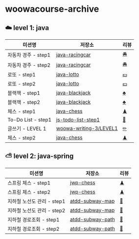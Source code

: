 # woowacourse-archive

## ☁️ level 1: java

|미션명|저장소|리뷰|
|------|---|---|
|자동차 경주 - step1|[java-racingcar](https://github.com/xrabcde/java-racingcar/tree/xrabcde)|[🚘](https://github.com/woowacourse/java-racingcar/pull/149)|
|자동차 경주 - step2|[java-racingcar](https://github.com/xrabcde/java-racingcar/tree/step2)|[🚘](https://github.com/woowacourse/java-racingcar/pull/221)|
|로또 - step1|[java-lotto](https://github.com/xrabcde/java-lotto/tree/step1)|[💵](https://github.com/woowacourse/java-lotto/pull/260)|
|로또 - step2|[java-lotto](https://github.com/xrabcde/java-lotto/tree/step2)|[💵](https://github.com/woowacourse/java-lotto/pull/308)|
|블랙잭 - step1|[java-blackjack](https://github.com/xrabcde/java-blackjack/tree/step1)|[♣](https://github.com/woowacourse/java-blackjack/pull/121)|
|블랙잭 - step2|[java-blackjack](https://github.com/xrabcde/java-blackjack/tree/step2)|[♣](https://github.com/woowacourse/java-blackjack/pull/202)|
|체스 - step1|[java-chess](https://github.com/xrabcde/java-chess/tree/step1)|[♟](https://github.com/woowacourse/java-chess/pull/208)|
|To-Do List - step1|[js-todo-list-step1](https://github.com/xrabcde/js-todo-list-step1/tree/xrabcde)|[📝](https://github.com/woowacourse/js-todo-list-step1/pull/32)|
|글쓰기 - LEVEL 1|[woowa-writing-3/LEVEL1](https://github.com/xrabcde/woowa-writing-3/blob/xrabcde/level1.md)|[✏](https://github.com/woowacourse/woowa-writing-3/pull/72)|
|체스 - step2|[java-chess](https://github.com/xrabcde/java-chess/tree/step2)|[♟](https://github.com/woowacourse/java-chess/pull/251)|

## ⛅️ level 2: java-spring
|미션명|저장소|리뷰|
|------|---|---|
|스프링 체스 - step1|[jwp-chess](https://github.com/xrabcde/jwp-chess/tree/step1)|[♟](https://github.com/woowacourse/jwp-chess/pull/222)|
|스프링 체스 - step2|[jwp-chess](https://github.com/xrabcde/jwp-chess/tree/step2)|[♟](https://github.com/woowacourse/jwp-chess/pull/286)|
|지하철 노선도 관리 - step1|[atdd-subway-map](https://github.com/xrabcde/atdd-subway-map/tree/step1)|[🚊](https://github.com/woowacourse/atdd-subway-map/pull/93)|
|지하철 노선도 관리 - step2|[atdd-subway-map](https://github.com/xrabcde/atdd-subway-map/tree/step3)|[🚊](https://github.com/woowacourse/atdd-subway-map/pull/128)|
|지하철 경로조회 - step1|[atdd-subway-path](https://github.com/xrabcde/atdd-subway-path/tree/step1)|[🚊](https://github.com/woowacourse/atdd-subway-path/pull/93)|
|지하철 경로조회 - step2|[atdd-subway-path](https://github.com/xrabcde/atdd-subway-path/tree/step2)|[🚊](https://github.com/woowacourse/atdd-subway-path/pull/123)|
